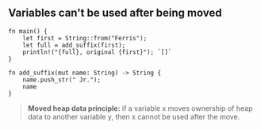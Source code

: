 ## Variables can't be used after being moved

```aquascope,interpreter,horizontal,run,shouldFail
fn main() {
    let first = String::from("Ferris");
    let full = add_suffix(first);
    println!("{full}, original {first}"); `[]`
}

fn add_suffix(mut name: String) -> String {
    name.push_str(" Jr.");
    name
}
```

> **Moved heap data principle:** if a variable x moves ownership of heap data to another variable y, then x cannot be used after the move.

